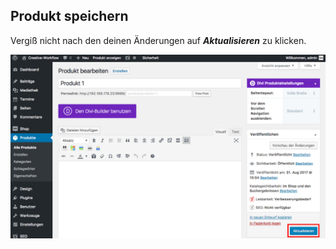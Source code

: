 ## Produkt speichern

Vergiß nicht nach den deinen Änderungen auf _**Aktualisieren**_ zu klicken.

![image](./assets/save.jpg)
